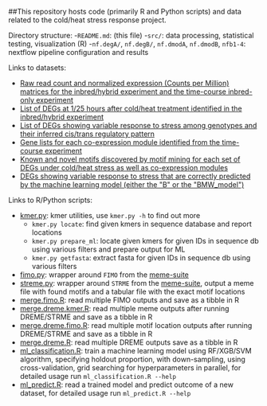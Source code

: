 ##This repository hosts code (primarily R and Python scripts) and data related to the cold/heat stress response project.

Directory structure:
-`README.md`: (this file)
-`src/`: data processing, statistical testing, visualization (R)
-`nf.degA/`, `nf.degB/`, `nf.dmodA`, `nf.dmodB`, `nfb1-4`: nextflow pipeline configuration and results

Links to datasets:
- [Raw read count and normalized expression (Counts per Million) matrices for the inbred/hybrid experiment and the time-course inbred-only experiment]()
- [List of DEGs at 1/25 hours after cold/heat treatment identified in the inbred/hybrid experiment]()
- [List of DEGs showing variable response to stress among genotypes and their inferred cis/trans regulatory pattern]()
- [Gene lists for each co-expression module identified from the time-course experiment]()
- [Known and novel motifs discovered by motif mining for each set of DEGs under cold/heat stress as well as co-expression modules]()
- [DEGs showing variable response to stress that are correctly predicted by the machine learning model (either the "B" or the "BMW_model")](https://s3.msi.umn.edu/zhoup-stress/71_share/08.variable.genes.tsv)

Links to R/Python scripts:
- [kmer.py](https://github.com/orionzhou/nf/blob/master/bin/kmer.py): kmer utilities, use `kmer.py -h` to find out more
  - `kmer.py locate`: find given kmers in sequence database and report locations
  - `kmer.py prepare_ml`: locate given kmers for given IDs in sequence db using various filters and prepare output for ML
  - `kmer.py getfasta`: extract fasta for given IDs in sequence db using various filters
- [fimo.py](https://github.com/orionzhou/nf/blob/master/bin/mmm/fimo.py): wrapper around `FIMO` from the [meme-suite](https://meme-suite.org/meme/)
- [streme.py](https://github.com/orionzhou/nf/blob/master/bin/mmm/streme.py): wrapper around `STRME` from the [meme-suite](https://meme-suite.org/meme/), output a meme file with found motifs and a tabular file with the exact motif locations
- [merge.fimo.R](https://github.com/orionzhou/nf/blob/master/bin/mmm/merge.fimo.R): read multiple FIMO outputs and save as a tibble in R
- [merge.dreme.kmer.R](https://github.com/orionzhou/nf/blob/master/bin/mmm/merge.dreme.kmer.R): read multiple meme outputs after running DREME/STRME and save as a tibble in R
- [merge.dreme.fimo.R](https://github.com/orionzhou/nf/blob/master/bin/mmm/merge.dreme.fimo.R): read multiple motif location outputs after running DREME/STRME and save as a tibble in R
- [merge.dreme.R](https://github.com/orionzhou/nf/blob/master/bin/mmm/merge.dreme.R): read multiple DREME outputs save as a tibble in R
- [ml_classification.R](https://github.com/orionzhou/nf/blob/master/bin/mmm/ml_classification.R): train a machine learning model using RF/XGB/SVM algorithm, specifying holdout proportion, with down-sampling, using cross-validation, grid searching for hyperparameters in parallel, for detailed usage run `ml_classification.R --help`
- [ml_predict.R](https://github.com/orionzhou/nf/blob/master/bin/mmm/ml_predict.R): read a trained model and predict outcome of a new dataset, for detailed usage run `ml_predict.R --help`


